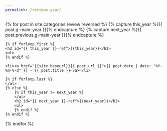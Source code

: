 ```yaml
---
permalink: /reviews-year/
---
```


<div>
{% for post in site.categories.review reversed %}
    {% capture this_year %}{{ post.g-main-year }}{% endcapture %}
    {% capture next_year %}{{ post.previous.g-main-year }}{% endcapture %}

    {% if forloop.first %}
    <h2 id="{{ this_year }}-ref">{{this_year}}</h2>
    <ul>
    {% endif %}

    <li><a href="{{site.baseurl}}{{ post.url }}">{{ post.date | date: "%Y-%m-%-d" }} - {{ post.title }}</a></li>

    {% if forloop.last %}
    </ul>
    {% else %}
        {% if this_year != next_year %}
        </ul>
        <h2 id="{{ next_year }}-ref">{{next_year}}</h2>
        <ul>
        {% endif %}
    {% endif %}
{% endfor %}
</div>
